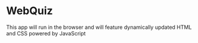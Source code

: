 # WebQuiz
This app will run in the browser and will feature dynamically updated HTML and CSS powered by JavaScript
